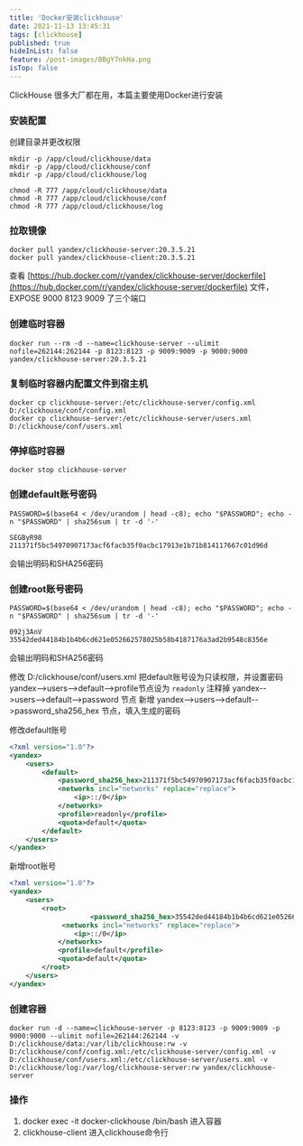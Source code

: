 ```yaml
---
title: 'Docker安装clickhouse'
date: 2021-11-13 13:45:31
tags: [clickhouse]
published: true
hideInList: false
feature: /post-images/BBgY7nkHa.png
isTop: false
---
```

ClickHouse 很多大厂都在用，本篇主要使用Docker进行安装

### 安装配置
创建目录并更改权限

```shell
mkdir -p /app/cloud/clickhouse/data
mkdir -p /app/cloud/clickhouse/conf
mkdir -p /app/cloud/clickhouse/log

chmod -R 777 /app/cloud/clickhouse/data
chmod -R 777 /app/cloud/clickhouse/conf
chmod -R 777 /app/cloud/clickhouse/log
```

### 拉取镜像

```shell
docker pull yandex/clickhouse-server:20.3.5.21
docker pull yandex/clickhouse-client:20.3.5.21
```

查看 [https://hub.docker.com/r/yandex/clickhouse-server/dockerfile](https://hub.docker.com/r/yandex/clickhouse-server/dockerfile) 文件，EXPOSE  9000  8123  9009 了三个端口

### 创建临时容器

```shell
docker run --rm -d --name=clickhouse-server --ulimit nofile=262144:262144 -p 8123:8123 -p 9009:9009 -p 9000:9000 yandex/clickhouse-server:20.3.5.21
```

### 复制临时容器内配置文件到宿主机

```shell
docker cp clickhouse-server:/etc/clickhouse-server/config.xml D:/clickhouse/conf/config.xml
docker cp clickhouse-server:/etc/clickhouse-server/users.xml D:/clickhouse/conf/users.xml
```

### 停掉临时容器

```shell
docker stop clickhouse-server
```

### 创建default账号密码

```shell
PASSWORD=$(base64 < /dev/urandom | head -c8); echo "$PASSWORD"; echo -n "$PASSWORD" | sha256sum | tr -d '-'
```

```shell
SEGByR98
211371f5bc54970907173acf6facb35f0acbc17913e1b71b814117667c01d96d
```
会输出明码和SHA256密码  

### 创建root账号密码

```shell
PASSWORD=$(base64 < /dev/urandom | head -c8); echo "$PASSWORD"; echo -n "$PASSWORD" | sha256sum | tr -d '-'
```

```shell
092j3AnV
35542ded44184b1b4b6cd621e052662578025b58b4187176a3ad2b9548c8356e
```
会输出明码和SHA256密码

修改 D:/clickhouse/conf/users.xml
把default账号设为只读权限，并设置密码yandex-->users-->default-->profile节点设为 `readonly` 注释掉 yandex-->users-->default-->password 节点 新增  yandex-->users-->default-->password_sha256_hex 节点，填入生成的密码

修改default账号

```xml
<?xml version="1.0"?>
<yandex>
    <users>
        <default>
            <password_sha256_hex>211371f5bc54970907173acf6facb35f0acbc17913e1b71b814117667c01d96d</password_sha256_hex>
            <networks incl="networks" replace="replace">
                <ip>::/0</ip>
            </networks>
            <profile>readonly</profile>
            <quota>default</quota>
        </default>
	</users>
</yandex>
```



新增root账号

```xml
<?xml version="1.0"?>
<yandex>
    <users>
        <root>
                    <password_sha256_hex>35542ded44184b1b4b6cd621e052662578025b58b4187176a3ad2b9548c8356e</password_sha256_hex>
             <networks incl="networks" replace="replace">
                <ip>::/0</ip>
            </networks>
            <profile>default</profile>
            <quota>default</quota>
        </root>
	</users>
</yandex>
```

### 创建容器

```shell
docker run -d --name=clickhouse-server -p 8123:8123 -p 9009:9009 -p 9000:9000 --ulimit nofile=262144:262144 -v D:/clickhouse/data:/var/lib/clickhouse:rw -v D:/clickhouse/conf/config.xml:/etc/clickhouse-server/config.xml -v D:/clickhouse/conf/users.xml:/etc/clickhouse-server/users.xml -v D:/clickhouse/log:/var/log/clickhouse-server:rw yandex/clickhouse-server
```

### 操作

1. docker exec -it docker-clickhouse /bin/bash 进入容器
2. clickhouse-client 进入clickhouse命令行